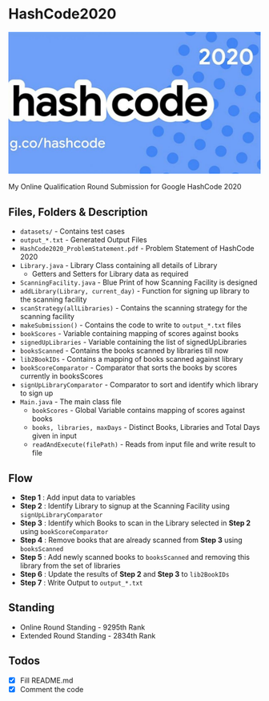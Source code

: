 # HashCode2020

![Google HashCode 2020](hashcode2020.jpg "Google HashCode 2020")

My Online Qualification Round Submission for Google HashCode 2020

## Files, Folders & Description
 - `datasets/` - Contains test cases
 - `output_*.txt` - Generated Output Files
 - `HashCode2020_ProblemStatement.pdf` - Problem Statement of HashCode 2020
 - `Library.java` - Library Class containing all details of Library
    - Getters and Setters for Library data as required
 - `ScanningFacility.java` - Blue Print of how Scanning Facility is designed
  - `addLibrary(Library, current_day)` - Function for signing up library to the scanning facility
  - `scanStrategy(allLibraries)` - Contains the scanning strategy for the scanning facility
  - `makeSubmission()` - Contains the code to write to `output_*.txt` files
  - `bookScores` - Variable containing mapping of scores against books
  - `signedUpLibraries` - Variable containing the list of signedUpLibraries
  - `booksScanned` - Contains the books scanned by libraries till now
  - `lib2BookIDs` - Contains a mapping of books scanned against library
  - `bookScoreComparator` - Comparator that sorts the books by scores currently in booksScores
  - `signUpLibraryComparator` - Comparator to sort and identify which library to sign up
 - `Main.java` - The main class file
   - `bookScores` - Global Variable contains mapping of scores against books
   - `books, libraries, maxDays` - Distinct Books, Libraries and Total Days given in input
   - `readAndExecute(filePath)` - Reads from input file and write result to file
   
## Flow

 - __Step 1__ : Add input data to variables
 - __Step 2__ : Identify Library to signup at the Scanning Facility using `signUpLibraryComparator`
 - __Step 3__ : Identify which Books to scan in the Library selected in __Step 2__ using `bookScoreComparator`
 - __Step 4__ : Remove books that are already scanned from __Step 3__ using `booksScanned`
 - __Step 5__ : Add newly scanned books to `booksScanned` and removing this library from the set of libraries
 - __Step 6__ : Update the results of __Step 2__ and __Step 3__ to `lib2BookIDs`
 - __Step 7__ : Write Output to `output_*.txt`

## Standing
   - Online Round Standing - 9295th Rank 
   - Extended Round Standing - 2834th Rank

## Todos
- [x] Fill README.md
- [x] Comment the code